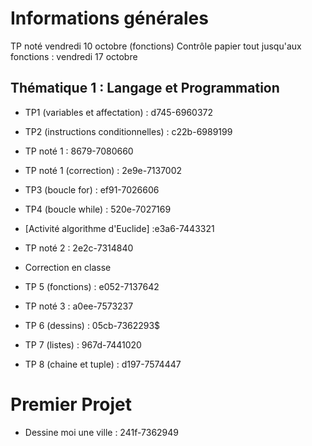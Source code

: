 # Informations générales 

TP noté vendredi 10 octobre (fonctions)
Contrôle papier tout jusqu'aux fonctions : vendredi 17 octobre


## Thématique 1 : Langage et Programmation

- TP1 (variables et affectation) : d745-6960372
- TP2 (instructions conditionnelles) : c22b-6989199 

- TP noté 1 : 8679-7080660
- TP noté 1 (correction) : 2e9e-7137002

- TP3 (boucle for) : ef91-7026606
- TP4 (boucle while) : 520e-7027169
- [Activité algorithme d'Euclide] :e3a6-7443321

- TP noté 2 : 2e2c-7314840
- Correction en classe

- TP 5 (fonctions) : e052-7137642

- TP noté 3 : a0ee-7573237
- TP 6 (dessins) :  05cb-7362293$
- TP 7 (listes) : 967d-7441020
- TP 8 (chaine et tuple) : d197-7574447

# Premier Projet 

- Dessine moi une ville : 241f-7362949